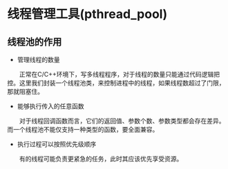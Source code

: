 # 线程管理工具(pthread_pool)

## 线程池的作用

- 管理线程的数量

&emsp;&emsp;正常在C/C++环境下，写多线程程序，对于线程的数量只能通过代码逻辑把控。这里我们封装一个线程池类，来控制进程中的线程，如果线程数超过了门限，那就阻塞住。

- 能够执行传入的任意函数

&emsp;&emsp;对于线程回调函数而言，它们的返回值、参数个数、参数类型都会存在差异。而一个线程池不能仅支持一种类型的函数，要全面兼容。

- 执行过程可以按照优先级顺序

&emsp;&emsp;有的线程可能负责更紧急的任务，此时其应该优先享受资源。
